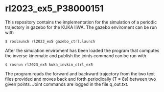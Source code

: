 # rl2023_ex5_P38000151

This repository contains the implementation for the simulation of a periodic trajectory in gazebo for the KUKA IIWA. The gazebo enviroment can be run with
```
$ roslaunch rl2023_ex5 gazebo_ctrl.launch
```

After the simulation enviroment has been loaded the program that computes the inverse kinematic and publish the joints command can be run with

```
$ rosrun rl2023_ex5 kuka_invkin_ctrl_ex5
```

The program reads the forward and backward trajectory from the two text files provided and moves back and forth periodically (T = 8s) between two given points.
Joint commands are logged in the file q_out.txt.
